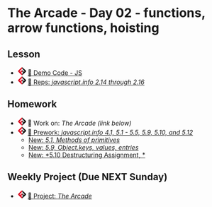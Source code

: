 # The Arcade - Day 02 - functions, arrow functions, hoisting

## Lesson
<!-- - ![FSA](/logo.png) [📺 Lecture]() -->
- ![FSA](/logo.png) [👾 Demo Code - JS](demo.js)
- ![FSA](/logo.png) [🔬 Reps: *javascript.info 2.14 through 2.16*](https://javascript.info/function-basics)

## Homework
- ![FSA](/logo.png) 🔬 Work on: *The Arcade (link below)*
- ![FSA](/logo.png) [📖 Prework: *javascript.info 4.1, 5.1 - 5.5, 5.9, 5.10, and 5.12*](https://javascript.info/object)
  - [New: *5.1, Methods of primitives*](https://javascript.info/primitives-methods)
  - [New: *5.9, Object.keys, values, entries*](https://javascript.info/keys-values-entries)
  - [New: *5.10 Destructuring Assignment, *](https://javascript.info/destructuring-assignment)

## Weekly Project (Due NEXT Sunday)
- ![FSA](/logo.png) [🔬 Project: *The Arcade*](https://learn.fullstackacademy.com/workshop/5e5c090ee91ce200041c09a9/landing)
